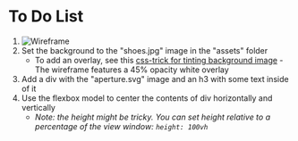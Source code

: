 # To Do List
1. ![Wireframe]()
2. Set the background to the "shoes.jpg" image in the "assets" folder
   - To add an overlay, see this [css-trick for tinting background image](https://css-tricks.com/tinted-images-multiple-backgrounds/) - The wireframe features a 45% opacity white overlay
3. Add a div with the "aperture.svg" image and an h3 with some text inside of it
4. Use the flexbox model to center the contents of div horizontally and vertically
   - *Note: the height might be tricky. You can set height relative to a percentage of the view window: `height: 100vh`*

